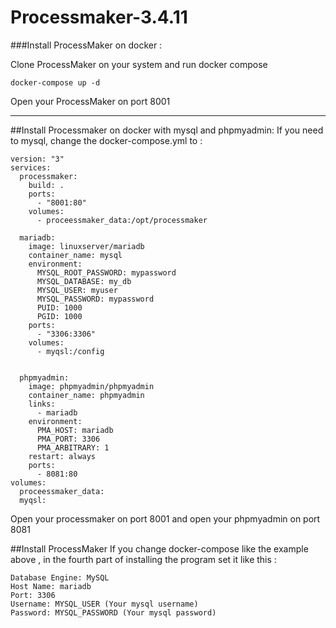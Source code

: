 # Processmaker-3.4.11
###Install ProcessMaker on docker :

Clone ProcessMaker on your system and run docker compose
````
docker-compose up -d
````
Open your ProcessMaker on port 8001

<hr>

##Install Processmaker on docker with mysql and phpmyadmin:
If you need to mysql, change the docker-compose.yml to :
````
version: "3"
services:
  processmaker:
    build: .
    ports:
      - "8001:80"
    volumes:
      - proceessmaker_data:/opt/processmaker
    
  mariadb:
    image: linuxserver/mariadb
    container_name: mysql
    environment:
      MYSQL_ROOT_PASSWORD: mypassword
      MYSQL_DATABASE: my_db
      MYSQL_USER: myuser
      MYSQL_PASSWORD: mypassword
      PUID: 1000
      PGID: 1000
    ports:
      - "3306:3306"
    volumes:
      - myqsl:/config


  phpmyadmin:
    image: phpmyadmin/phpmyadmin
    container_name: phpmyadmin
    links:
      - mariadb
    environment:
      PMA_HOST: mariadb
      PMA_PORT: 3306
      PMA_ARBITRARY: 1
    restart: always
    ports:
      - 8081:80
volumes:
  proceessmaker_data:
  myqsl:
````
Open your processmaker on port 8001 and open your phpmyadmin on port 8081

##Install ProcessMaker
If you change docker-compose like the example above , in the fourth part of installing the program set it like this :
````
Database Engine: MySQL
Host Name: mariadb
Port: 3306
Username: MYSQL_USER (Your mysql username)
Password: MYSQL_PASSWORD (Your mysql password)
````